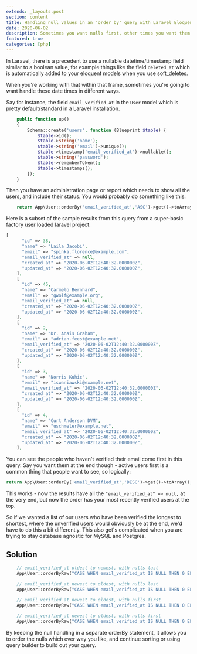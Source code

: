 ```yaml
---
extends: _layouts.post
section: content
title: Handling null values in an 'order by' query with Laravel Eloquent (Laravel Beginner, mysql + postgres compatible)
date: 2020-06-02
description: Sometimes you want nulls first, other times you want them last
featured: true
categories: [php]
---
```


In Laravel, there is a precedent to use a nullable datetime/timestamp field similar to a boolean value, for example things like the field `deleted_at` which is automatically added to your eloquent models when you use soft_deletes.

When you're working with that within that frame, sometimes you're going to want handle these date times in different ways.

Say for instance, the field `email_verified_at` in the `User` model which is pretty default/standard in a Laravel installation.

```php
    public function up()
    {
        Schema::create('users', function (Blueprint $table) {
            $table->id();
            $table->string('name');
            $table->string('email')->unique();
            $table->timestamp('email_verified_at')->nullable();
            $table->string('password');            
            $table->rememberToken();
            $table->timestamps();
        });
    }
```

Then you have an administration page or report which needs to show all the users, and include their status.  You would probably do something like this:

```php
    return App\User::orderBy('email_verified_at','ASC')->get()->toArray();
```
 Here is a subset of the sample results from this query from a super-basic factory user loaded laravel project.
 ```php
[
       "id" => 38,
       "name" => "Laila Jacobi",
       "email" => "spinka.florence@example.com",
       "email_verified_at" => null,
       "created_at" => "2020-06-02T12:40:32.000000Z",
       "updated_at" => "2020-06-02T12:40:32.000000Z",
     ],
     [
       "id" => 45,
       "name" => "Carmelo Bernhard",
       "email" => "gwolf@example.org",
       "email_verified_at" => null,
       "created_at" => "2020-06-02T12:40:32.000000Z",
       "updated_at" => "2020-06-02T12:40:32.000000Z",
     ],
     [
       "id" => 2,
       "name" => "Dr. Anais Graham",
       "email" => "adrian.feest@example.net",
       "email_verified_at" => "2020-06-02T12:40:32.000000Z",
       "created_at" => "2020-06-02T12:40:32.000000Z",
       "updated_at" => "2020-06-02T12:40:32.000000Z",
     ],
     [
       "id" => 3,
       "name" => "Norris Kuhic",
       "email" => "iswaniawski@example.net",
       "email_verified_at" => "2020-06-02T12:40:32.000000Z",
       "created_at" => "2020-06-02T12:40:32.000000Z",
       "updated_at" => "2020-06-02T12:40:32.000000Z",
     ],
     [
       "id" => 4,
       "name" => "Curt Anderson DVM",
       "email" => "uschmeler@example.net",
       "email_verified_at" => "2020-06-02T12:40:32.000000Z",
       "created_at" => "2020-06-02T12:40:32.000000Z",
       "updated_at" => "2020-06-02T12:40:32.000000Z",
     ],
```
You can see the people who haven't verified their email come first in this query.
Say you want them at the end though - active users first is a common thing that people want to see, so logically: 
```php
return App\User::orderBy('email_verified_at','DESC')->get()->toArray();
```

This works - now the results have all the ```"email_verified_at" => null,``` at the very end, but now the order has your most recently verified users at the top.

So if we wanted a list of our users who have been verified the longest to shortest, where the unverified users would obviously be at the end, we'd have to do this a bit differently.  This also get's complicated when you are trying to stay database agnostic for MySQL and Postgres. 

## Solution

```php
    // email_verified_at oldest to newest, with nulls last
    App\User::orderByRaw("CASE WHEN email_verified_at IS NULL THEN 0 ELSE 1 END DESC")->orderBy('email_verified_at','DESC')->get()->toArray();

    // email_verified_at newest to oldest, with nulls last
    App\User::orderByRaw("CASE WHEN email_verified_at IS NULL THEN 0 ELSE 1 END DESC")->orderBy('email_verified_at', 'ASC')->get()->toArray();

    // email_verified_at newest to oldest, with nulls first
    App\User::orderByRaw("CASE WHEN email_verified_at IS NULL THEN 0 ELSE 1 END ASC")->orderBy('email_verified_at', 'DESC')->get()->toArray();

    // email_verified_at newest to oldest, with nulls first
    App\User::orderByRaw("CASE WHEN email_verified_at IS NULL THEN 0 ELSE 1 END ASC")->orderBy('email_verified_at', 'ASC')->get()->toArray();
```

By keeping the null handling in a separate orderBy statement, it allows you to order the nulls which ever way you like, and continue sorting or using query builder to build out your query.
 